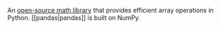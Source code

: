 
An <a href="http://www.numpy.org/" target="T">
open-source math library</a>
that provides efficient array operations in Python.
[[pandas|pandas]] is built on NumPy.


